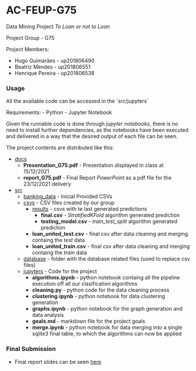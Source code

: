 # AC-FEUP-G75
Data Mining Project *To Loan or not to Loan* 

Project Group - G75

Project Members:
- Hugo Guimarães - up201806490
- Beatriz Mendes - up201806551
- Henrique Pereira - up201806538

### Usage 

All the available code can be accessed in the `src/jupyters´

Requirements:
    - Python
    - Jupyter Notebook

Given the runnable code is done through *jupyter notebooks*, there is no need to install further dependencies, as the notebooks have been executed and delivered in a way that the desired output of each file can be seen.

The project contents are distributed like this:
- [docs](https://github.com/biam05/ac-feup/tree/Delivery/docs)
    - **Presentation_G75.pdf** - Presentation displayed in class at 15/12/2021
    - **report_G75.pdf** - Final Report *PowerPoint* as a pdf file for the 23/12/2021 delivery
- [src](https://github.com/biam05/ac-feup/tree/Delivery/src)
    - [banking_data](https://github.com/biam05/ac-feup/tree/Delivery/src/banking_data) - Inicial Provided CSVs
    - [csvs](https://github.com/biam05/ac-feup/tree/Delivery/src/csvs) - CSV files created by our group
        - [results](https://github.com/biam05/ac-feup/tree/Delivery/src/csvs/results) - csvs with te last generated predictions
            - **final.csv** - *StratifiedKFold* algorithm generated prediction
            - **testing_model.csv** - *train_test_split* algorithm generated prediction
        - **loan_united_test.csv** - final csv after data cleaning and merging containg the *test* data
        - **loan_united_train.csv** - final csv after data cleaning and merging containg the *train* data
    - [database](https://github.com/biam05/ac-feup/tree/Delivery/src/database) - folder with the database related files (used to replace csv files)
    - [jupyters](https://github.com/biam05/ac-feup/tree/Delivery/src/jupyters) - Code for the project
        - **algorithms.ipynb** - python notebook containg all the pipeline execution off all our clasification algorithms
        - **cleaning<span>.py** - python code for the data cleaning process
        - **clustering.ipynb** - python notebook for data clustering generation
        - **graphs.ipynb** - python notebook for the graph generation and data analysis
        - **goals<span>.md** - markdown file for the project goals
        - **merge.ipynb** - python notebook for data merging into a single sqlite3 final table, to which the algorithms can now be applied

### Final Submission

- Final report slides can be seen [here](https://github.com/biam05/ac-feup/blob/Delivery/docs/report_G75.pdf)

